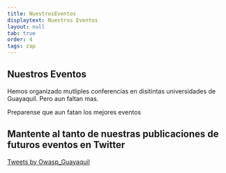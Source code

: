 ```yaml
---
title: NuestrosEventos
displaytext: Nuestros Eventos
layout: null
tab: true
order: 4
tags: zap
---
```


## Nuestros Eventos

Hemos organizado mutliples conferencias en disitintas universidades de Guayaquil. Pero aun faltan mas.

Preparense que aun fatan los mejores eventos



## Mantente al tanto de nuestras publicaciones de futuros eventos en Twitter 

<!-- <a href="https://twitter.com/Owasp_guayaquil?ref_src=twsrc%5Etfw" class="twitter-follow-button" data-show-count="false">Follow @Owasp_guayaquil</a><script async src="https://platform.twitter.com/widgets.js" charset="utf-8"></script> -->

<div class="container"><a class="twitter-timeline" href="https://twitter.com/Owasp_Guayaquil?ref_src=twsrc%5Etfw">Tweets by Owasp_Guayaquil</a> <script async src="https://platform.twitter.com/widgets.js" charset="utf-8"></script></div>

